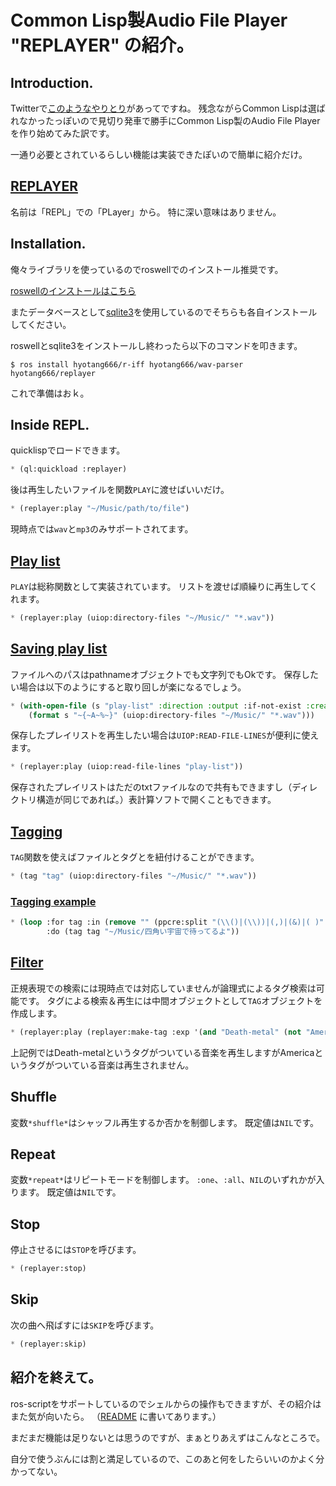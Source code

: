 # Common Lisp製Audio File Player "REPLAYER" の紹介。
## Introduction.
Twitterで[このようなやりとり](https://twitter.com/KTakahiro1729/status/1255761609563111427)があってですね。
残念ながらCommon Lispは選ばれなかったっぽいので見切り発車で勝手にCommon Lisp製のAudio File Playerを作り始めてみた訳です。

一通り必要とされているらしい機能は実装できたぽいので簡単に紹介だけ。

## [REPLAYER](https://github.com/hyotang666/replayer)
名前は「REPL」での「PLayer」から。
特に深い意味はありません。

## Installation.
俺々ライブラリを使っているのでroswellでのインストール推奨です。

[roswellのインストールはこちら](https://github.com/roswell/roswell/wiki/Installation)

またデータベースとして[sqlite3](https://sqlite.org/index.html)を使用しているのでそちらも各自インストールしてください。

roswellとsqlite3をインストールし終わったら以下のコマンドを叩きます。

```shell
$ ros install hyotang666/r-iff hyotang666/wav-parser hyotang666/replayer
```

これで準備はおｋ。

## Inside REPL.

quicklispでロードできます。

```lisp
* (ql:quickload :replayer)
```

後は再生したいファイルを関数`PLAY`に渡せばいいだけ。

```lisp
* (replayer:play "~/Music/path/to/file")
```

現時点では`wav`と`mp3`のみサポートされてます。

## [Play list](https://twitter.com/KTakahiro1729/status/1255740954679496704)
`PLAY`は総称関数として実装されています。
リストを渡せば順繰りに再生してくれます。

```lisp
* (replayer:play (uiop:directory-files "~/Music/" "*.wav"))
```

## [Saving play list](https://twitter.com/KTakahiro1729/status/1255740954679496704)
ファイルへのパスはpathnameオブジェクトでも文字列でもOkです。
保存したい場合は以下のようにすると取り回しが楽になるでしょう。

```lisp
* (with-open-file (s "play-list" :direction :output :if-not-exist :create)
    (format s "~{~A~%~}" (uiop:directory-files "~/Music/" "*.wav")))
```

保存したプレイリストを再生したい場合は`UIOP:READ-FILE-LINES`が便利に使えます。

```lisp
* (replayer:play (uiop:read-file-lines "play-list"))
```

保存されたプレイリストはただのtxtファイルなので共有もできますし（ディレクトリ構造が同じであれば。）表計算ソフトで開くこともできます。

## [Tagging](https://twitter.com/KTakahiro1729/status/1255751612691169280)
`TAG`関数を使えばファイルとタグとを紐付けることができます。

```lisp
* (tag "tag" (uiop:directory-files "~/Music/" "*.wav"))
```

### [Tagging example](https://twitter.com/KTakahiro1729/status/1255752412553338880)

```lisp
* (loop :for tag :in (remove "" (ppcre:split "(\\()|(\\))|(,)|(&)|( )" "原村和(小清水亜美), 宮永咲(植田佳奈), 染谷まこ(白石涼子), 片岡優希(釘宮理恵) & 竹井久(伊藤静)"))
        :do (tag tag "~/Music/四角い宇宙で待ってるよ"))
```

## [Filter](https://twitter.com/KTakahiro1729/status/1255753010019356673)

正規表現での検索には現時点では対応していませんが論理式によるタグ検索は可能です。
タグによる検索＆再生には中間オブジェクトとして`TAG`オブジェクトを作成します。

```lisp
* (replayer:play (replayer:make-tag :exp '(and "Death-metal" (not "America"))))
```

上記例ではDeath-metalというタグがついている音楽を再生しますがAmericaというタグがついている音楽は再生されません。

## Shuffle

変数`*shuffle*`はシャッフル再生するか否かを制御します。
既定値は`NIL`です。

## Repeat

変数`*repeat*`はリピートモードを制御します。
`:one`、`:all`、`NIL`のいずれかが入ります。
既定値は`NIL`です。

## Stop
停止させるには`STOP`を呼びます。

```lisp
* (replayer:stop)
```

## Skip
次の曲へ飛ばすには`SKIP`を呼びます。

```lisp
* (replayer:skip)
```

## 紹介を終えて。
ros-scriptをサポートしているのでシェルからの操作もできますが、その紹介はまた気が向いたら。
（[README](https://github.com/hyotang666/replayer) に書いてあります。）

まだまだ機能は足りないとは思うのですが、まぁとりあえずはこんなところで。

自分で使うぶんには割と満足しているので、このあと何をしたらいいのかよく分かってない。
